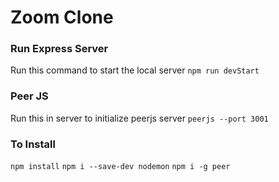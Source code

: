 # Zoom Clone 


### Run Express Server
Run this command to start the local server
`npm run devStart`


### Peer JS
Run this in server to initialize peerjs server
`peerjs --port 3001`



### To Install

`npm install`
`npm i --save-dev nodemon`
`npm i -g peer`